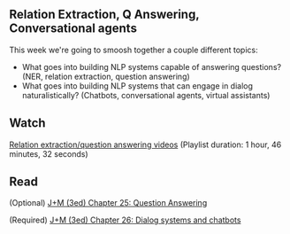 Relation Extraction, Q Answering, Conversational agents 
-------------------------

This week we're going to smoosh together a couple different topics: 
- What goes into building NLP systems capable of answering questions? (NER, relation extraction, question answering)
- What goes into building NLP systems that can engage in dialog naturalistically? (Chatbots, conversational agents, virtual assistants)

## Watch

[Relation extraction/question answering videos](https://www.youtube.com/playlist?list=PLSI4up6RakkhwR_RxVNnaFIQSD9wTWHYw)
(Playlist duration: 1 hour, 46 minutes, 32 seconds)



## Read


(Optional) [J+M (3ed) Chapter 25: Question Answering](http://web.stanford.edu/~jurafsky/slp3/25.pdf)

(Required) [J+M (3ed) Chapter 26: Dialog systems and chatbots](http://web.stanford.edu/~jurafsky/slp3/26.pdf)
